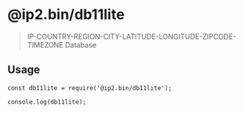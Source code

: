 # @ip2.bin/db11lite
> IP-COUNTRY-REGION-CITY-LATITUDE-LONGITUDE-ZIPCODE-TIMEZONE Database

## Usage

```
const db11lite = require('@ip2.bin/db11lite');

console.log(db11lite);
```
